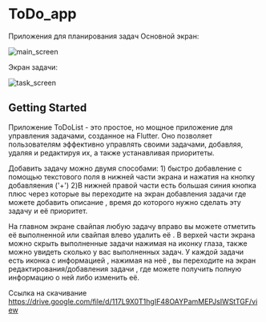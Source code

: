 # ToDo_app
Приложения для планирования задач
Основной экран:



































![main_screen](https://github.com/VladimirGladky/to_do_yandex/assets/92906509/b0de9df2-420b-4e1c-9791-3d4510ed3ad1)

Экран задачи:






































![task_screen](https://github.com/VladimirGladky/to_do_yandex/assets/92906509/09306a78-b11f-46ce-a22a-e20d47d16f56)



## Getting Started

Приложение ToDoList - это простое, но мощное приложение для управления задачами, созданное на Flutter. Оно позволяет пользователям эффективно управлять своими задачами, добавляя, удаляя и редактируя их, а также устанавливая приоритеты.

Добавить задачу можно двумя способами: 1) быстро добавление с помощью текстового поля в нижней части экрана и нажатия на кнопку добавляения ('+') 2)В нижней правой части есть большая синия кнопка плюс через которые вы переходите на экран добавления задачи где можете добавить описание , время до которого нужно сделать эту задачу и её приоритет.

На главном экране свайпая любую задачу вправо вы можете отметить её выполненной или свайпая влево удалить её . В верхей части экрана можно скрыть выполненные задачи нажимая на иконку глаза, также можно увидеть сколько у вас выполненных задач. У каждой задачи есть иконка с информацией , нажимая на неё , вы переходите на экран редактирования/добавления задачи , где можете получить полную информацию о ней либо изменить её.

Ссылка на скачивание https://drive.google.com/file/d/117L9X0T1hgIF48OAYPamMEPJsIWStTGF/view

